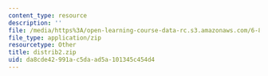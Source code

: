 ```yaml
---
content_type: resource
description: ''
file: /media/https%3A/open-learning-course-data-rc.s3.amazonaws.com/6-837-computer-graphics-fall-2012/da8cde42991ac5daad5a101345c454d4_distrib2.zip
file_type: application/zip
resourcetype: Other
title: distrib2.zip
uid: da8cde42-991a-c5da-ad5a-101345c454d4
---
```

